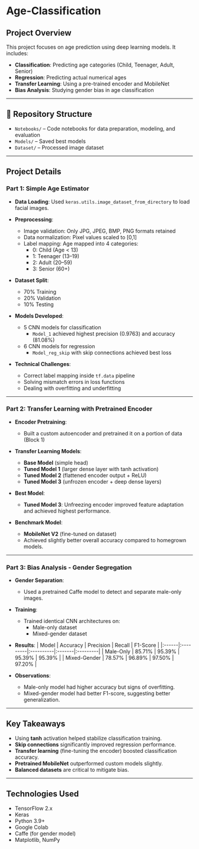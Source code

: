 # Age-Classification

##  Project Overview

This project focuses on age prediction using deep learning models. It includes:
- **Classification**: Predicting age categories (Child, Teenager, Adult, Senior)
- **Regression**: Predicting actual numerical ages
- **Transfer Learning**: Using a pre-trained encoder and MobileNet
- **Bias Analysis**: Studying gender bias in age classification

---

## 📂 Repository Structure

- `Notebooks/` – Code notebooks for data preparation, modeling, and evaluation
- `Models/` – Saved best models
- `Dataset/` – Processed image dataset

---

## Project Details

### Part 1: Simple Age Estimator

- **Data Loading**: Used `keras.utils.image_dataset_from_directory` to load facial images.
- **Preprocessing**:
  - Image validation: Only JPG, JPEG, BMP, PNG formats retained
  - Data normalization: Pixel values scaled to [0,1]
  - Label mapping: Age mapped into 4 categories:
    - 0: Child (Age < 13)
    - 1: Teenager (13–19)
    - 2: Adult (20–59)
    - 3: Senior (60+)
- **Dataset Split**:
  - 70% Training
  - 20% Validation
  - 10% Testing

- **Models Developed**:
  - 5 CNN models for classification
    - `Model_1` achieved highest precision (0.9763) and accuracy (81.08%)
  - 6 CNN models for regression
    - `Model_reg_skip` with skip connections achieved best loss

- **Technical Challenges**:
  - Correct label mapping inside `tf.data` pipeline
  - Solving mismatch errors in loss functions
  - Dealing with overfitting and underfitting

---

### Part 2: Transfer Learning with Pretrained Encoder

- **Encoder Pretraining**:
  - Built a custom autoencoder and pretrained it on a portion of data (Block 1)
- **Transfer Learning Models**:
  - **Base Model** (simple head)
  - **Tuned Model 1** (larger dense layer with tanh activation)
  - **Tuned Model 2** (flattened encoder output + ReLU)
  - **Tuned Model 3** (unfrozen encoder + deep dense layers)

- **Best Model**:
  - **Tuned Model 3**: Unfreezing encoder improved feature adaptation and achieved highest performance.

- **Benchmark Model**:
  - **MobileNet V2** (fine-tuned on dataset)
  - Achieved slightly better overall accuracy compared to homegrown models.

---

### Part 3: Bias Analysis - Gender Segregation

- **Gender Separation**:
  - Used a pretrained Caffe model to detect and separate male-only images.
- **Training**:
  - Trained identical CNN architectures on:
    - Male-only dataset
    - Mixed-gender dataset

- **Results**:
  | Model | Accuracy | Precision | Recall | F1-Score |
  |:------|:---------|:----------|:-------|:---------|
  | Male-Only | 85.71% | 95.39% | 95.39% | 95.39% |
  | Mixed-Gender | 78.57% | 96.89% | 97.50% | 97.20% |

- **Observations**:
  - Male-only model had higher accuracy but signs of overfitting.
  - Mixed-gender model had better F1-score, suggesting better generalization.

---

## Key Takeaways

- Using **tanh** activation helped stabilize classification training.
- **Skip connections** significantly improved regression performance.
- **Transfer learning** (fine-tuning the encoder) boosted classification accuracy.
- **Pretrained MobileNet** outperformed custom models slightly.
- **Balanced datasets** are critical to mitigate bias.

---

## Technologies Used

- TensorFlow 2.x
- Keras
- Python 3.9+
- Google Colab
- Caffe (for gender model)
- Matplotlib, NumPy

